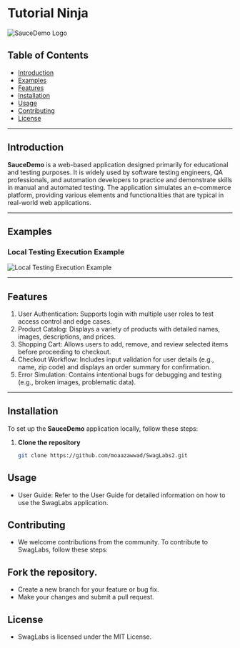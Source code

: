 # Tutorial Ninja

![SauceDemo Logo](https://www.saucedemo.com/v1/img/Login_Bot_graphic.png)

## Table of Contents

- [Introduction](#introduction)
- [Examples](#examples)
- [Features](#features)
- [Installation](#installation)
- [Usage](#usage)
- [Contributing](#contributing)
- [License](#license)

---

## Introduction

**SauceDemo** is a web-based application designed primarily for educational and testing purposes. It is widely used by software testing engineers, QA professionals, and automation developers to practice and demonstrate skills in manual and automated testing. The application simulates an e-commerce platform, providing various elements and functionalities that are typical in real-world web applications.

---

## Examples

### Local Testing Execution Example

![Local Testing Execution Example](execution.gif)

---

## Features

1. User Authentication: Supports login with multiple user roles to test access control and edge cases.
2. Product Catalog: Displays a variety of products with detailed names, images, descriptions, and prices.
3. Shopping Cart: Allows users to add, remove, and review selected items before proceeding to checkout.
4. Checkout Workflow: Includes input validation for user details (e.g., name, zip code) and displays an order summary for confirmation.
5. Error Simulation: Contains intentional bugs for debugging and testing (e.g., broken images, problematic data).
---

## Installation

To set up the **SauceDemo** application locally, follow these steps:

1. **Clone the repository**
   ```bash
   git clone https://github.com/moaazawwad/SwagLabs2.git
## Usage
* User Guide: Refer to the User Guide for detailed information on how to use the SwagLabs application.

## Contributing
* We welcome contributions from the community. To contribute to SwagLabs, follow these steps:

## Fork the repository.
* Create a new branch for your feature or bug fix.
* Make your changes and submit a pull request.

## License
* SwagLabs is licensed under the MIT License.